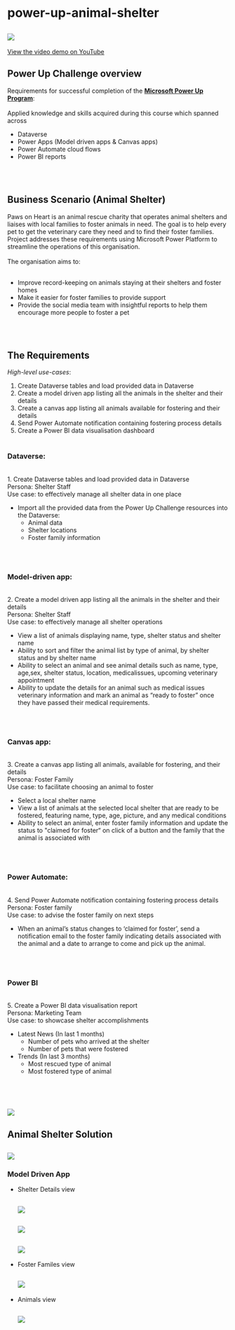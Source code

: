 # power-up-animal-shelter

<h2 align="left"><img src="PawsOnHeart.png"></h2>

[View the video demo on YouTube](https://www.youtube.com/watch?v=ksAsAssvfhA)

## Power Up Challenge overview

Requirements for successful completion of the [**Microsoft Power Up Program**](https://powerup.microsoft.com/):
<br><br>
Applied knowledge and skills acquired during this course which spanned across
<br>
- Dataverse
- Power Apps (Model driven apps & Canvas apps)
- Power Automate cloud flows
- Power BI reports

<br><br>
## Business Scenario (Animal Shelter)
Paws on Heart is an animal rescue charity that operates animal shelters and liaises with local families to foster animals in need. 
The goal is to help every pet to get the veterinary care they need and to find their foster families.
Project addresses these requirements using Microsoft Power Platform to streamline the operations of this organisation.
<br><br>
The organisation aims to:
<br><br>

- Improve record-keeping on animals staying at their shelters and foster homes
- Make it easier for foster families to provide support
- Provide the social media team with insightful reports to help them encourage more people to foster a pet
 
<br><br>
## The Requirements
*High-level use-cases*:
<br>
1. Create Dataverse tables and load provided data in Dataverse<br>
2. Create a model driven app listing all the animals in the shelter and their details<br>
3. Create a canvas app listing all animals available for fostering and their details<br>
4. Send Power Automate notification containing fostering process details<br>
5. Create a Power BI data visualisation dashboard
<br><br>

### Dataverse:
<br>
1. Create Dataverse tables and load provided data in Dataverse<br>
Persona: Shelter Staff<br>
Use case: to effectively manage all shelter data in one place<br>

- Import all the provided data from the Power Up Challenge resources into the Dataverse:
  - Animal data
  - Shelter locations
  - Foster family information

<br><br>

### Model-driven app:
<br>
2. Create a model driven app listing all the animals in the shelter and their details<br>
Persona: Shelter Staff<br>
Use case: to effectively manage all shelter operations<br>

- View a list of animals displaying name, type, shelter status and shelter name
- Ability to sort and filter the animal list by type of animal, by shelter status and by shelter name
- Ability to select an animal and see animal details such as name, type, age,sex, shelter status, location, medicalissues, upcoming veterinary appointment
- Ability to update the details for an animal such as medical issues veterinary information and mark an animal as “ready to foster” once they have passed their medical requirements.

<br><br>

### Canvas app:
<br>
3. Create a canvas app listing all animals, available for fostering, and their details<br>
Persona: Foster Family<br>
Use case: to facilitate choosing an animal to foster<br>

- Select a local shelter name
- View a list of animals at the selected local shelter that are ready to be fostered, featuring name, type, age, picture, and any medical conditions
- Ability to select an animal, enter foster family information and update the status to "claimed for foster“ on click of a button and the family that the animal is associated with

<br><br>

### Power Automate:
<br>
4. Send Power Automate notification containing fostering process details<br>
Persona: Foster family<br>
Use case: to advise the foster family on next steps<br>

- When an animal’s status changes to ‘claimed for foster’, send a notification email to the foster family indicating details associated with the animal and a date to arrange to come and pick up the animal.

<br><br>

### Power BI
<br>
5. Create a Power BI data visualisation report<br>
Persona: Marketing Team<br>
Use case: to showcase shelter accomplishments<br>

- Latest News (In last 1 months)
  - Number of pets who arrived at the shelter
  - Number of pets that were fostered
- Trends (In last 3 months)
  - Most rescued type of animal
  - Most fostered type of animal

<br><br>
<h2 align="left"><img src="graded.png"></h2>

## Animal Shelter Solution

<h2 align="left"><img src="docs/pictures/solution.png"></h2>

### Model Driven App
* Shelter Details view
  <h2 align="left"><img src="docs/pictures/model-view-shelter.png"></h2>
  <h2 align="left"><img src="docs/pictures/model-bi-shelter.png"></h2>
  <h2 align="left"><img src="docs/pictures/model-new-shelter.png"></h2>
* Foster Familes view
  <h2 align="left"><img src="docs/pictures/solution.png"></h2>
* Animals view
  <h2 align="left"><img src="docs/pictures/solution.png"></h2>






